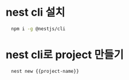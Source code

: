# nest cli 설치

```bash
  npm i -g @nestjs/cli
```

# nest cli로 project 만들기

```bash
  nest new {{project-name}}
```